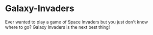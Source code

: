 # Galaxy-Invaders
Ever wanted to play a game of Space Invaders but you just don't know where to go? Galaxy Invaders is the next best thing!
